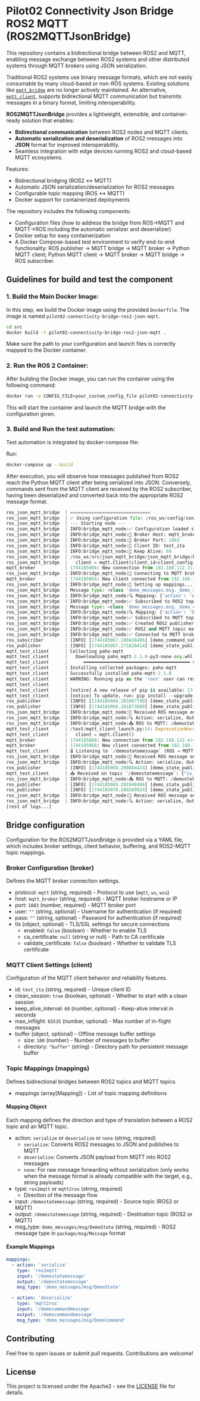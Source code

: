 # Pilot02 Connectivity Json Bridge ROS2 MQTT (ROS2MQTTJsonBridge)

This repository contains a bidirectional bridge between ROS2 and MQTT, enabling message exchange between ROS2 systems and other distributed systems through MQTT brokers using JSON serialization.

Traditional ROS2 systems use binary message formats, which are not easily consumable by many cloud-based or non-ROS systems. Existing solutions like [`mqtt_bridge`](https://github.com/groove-x/mqtt_bridge) are no longer actively maintained. An alternative, [`mqtt_client`](https://github.com/ika-rwth-aachen/mqtt_client), supports bidirectional MQTT communication but transmits messages in a binary format, limiting interoperability.

**ROS2MQTTJsonBridge** provides a lightweight, extensible, and container-ready solution that enables:
- **Bidirectional communication** between ROS2 nodes and MQTT clients.
- **Automatic serialization and deserialization** of ROS2 messages into **JSON** format for improved interoperability.
- Seamless integration with edge devices running ROS2 and cloud-based MQTT ecosystems.

Features:
- Bidirectional bridging (ROS2 ↔ MQTT)
- Automatic JSON serialization/deserialization for ROS2 messages
- Configurable topic mapping (ROS ↔ MQTT)
- Docker support for containerized deployments

The repository includes the following components:
- Configuration files (how to address the bridge from ROS->MQTT and MQTT->ROS including the automatic serializer and deserializer)
- Docker setup for easy containerization
- A Docker Compose-based test environment to verify end-to-end functionality: ROS publisher → MQTT bridge → MQTT broker → Python MQTT client; Python MQTT client → MQTT broker → MQTT bridge → ROS subscriber.

## Guidelines for build and test the component 

### 1. **Build the Main Docker Image:**

In this step, we build the Docker image using the provided `Dockerfile`. The image is named `pilot02-connectivity-bridge-ros2-json-mqtt`.

```bash
cd src
docker build -t pilot02-connectivity-bridge-ros2-json-mqtt .
```
Make sure the path to your configuration and launch files is correctly mapped to the Docker container.

### 2. **Run the ROS 2 Container:**

After building the Docker image, you can run the container using the following command:

```bash
docker run -e CONFIG_FILE=your_custom_config_file pilot02-connectivity-bridge-ros2-json-mqtt
```

This will start the container and launch the MQTT bridge with the configuration given.

### 3. **Build and Run the test automation:**

Test automation is integrated by docker-compose file:

Run: 
```bash
docker-compose up --build
```

After execution, you will observe how messages published from ROS2 reach the Python MQTT client after being serialized into JSON. Conversely, commands sent from the MQTT client are received by the ROS2 subscriber, having been deserialized and converted back into the appropriate ROS2 message format.

```python
ros_json_mqtt_bridge  | ==============================
ros_json_mqtt_bridge  | ✅ Using configuration file: /ros_ws/config/config.yaml
ros_json_mqtt_bridge  | --- Starting node ---
ros_json_mqtt_bridge  | INFO:bridge_mqtt_node:✅ Configuration loaded successfully
ros_json_mqtt_bridge  | INFO:bridge_mqtt_node:🔹 Broker Host: mqtt_broker
ros_json_mqtt_bridge  | INFO:bridge_mqtt_node:🔹 Broker Port: 1883
ros_json_mqtt_bridge  | INFO:bridge_mqtt_node:🔹 Client ID: test_ita
ros_json_mqtt_bridge  | INFO:bridge_mqtt_node:🔹 Keep Alive: 60
ros_json_mqtt_bridge  | /ros_ws/src/json_mqtt_bridge/json_mqtt_bridge/bridge_mqtt_node.py:205: DeprecationWarning: Callback API version 1 is deprecated, update to latest version
ros_json_mqtt_bridge  |   client = mqtt.Client(client_id=client_config['id'], transport=transport)
mqtt_broker           | 1744185066: New connection from 192.168.112.3:38517 on port 1883.
ros_json_mqtt_bridge  | INFO:bridge_mqtt_node:🔄 Connecting to MQTT broker at mqtt_broker:1883...
mqtt_broker           | 1744185066: New client connected from 192.168.112.3:38517 as test_ita (p2, c1, k60).
ros_json_mqtt_bridge  | INFO:bridge_mqtt_node:🔄 Setting up mappings...
ros_json_mqtt_bridge  | Message type: <class 'demo_messages.msg._demo_state.DemoState'>
ros_json_mqtt_bridge  | INFO:bridge_mqtt_node:🔍 Mapping: {'action': 'serialize', 'type': 'ros2mqtt', 'input': '/demostatemessage', 'output': '/demostatemessage', 'msg_type': 'demo_messages/msg/DemoState'}
ros_json_mqtt_bridge  | INFO:bridge_mqtt_node:✅ Subscribed to ROS2 topic: /demostatemessage
ros_json_mqtt_bridge  | Message type: <class 'demo_messages.msg._demo_command.DemoCommand'>
ros_json_mqtt_bridge  | INFO:bridge_mqtt_node:🔍 Mapping: {'action': 'deserialize', 'input': '/democommandmessage', 'type': 'mqtt2ros', 'output': '/democommandmessage', 'msg_type': 'demo_messages/msg/DemoCommand'}
ros_json_mqtt_bridge  | INFO:bridge_mqtt_node:✅ Subscribed to MQTT topic: /democommandmessage
ros_json_mqtt_bridge  | INFO:bridge_mqtt_node:✅ Created ROS2 publisher for topic: /democommandmessage
ros_json_mqtt_bridge  | INFO:bridge_mqtt_node:✅ ROS2 and MQTT topic mappings set up
ros_json_mqtt_bridge  | INFO:bridge_mqtt_node:✅ Connected to MQTT broker
ros_subscriber        | [INFO] [1744185067.180438486] [demo_command_subscriber]: DemoCommandSubscriber started!
ros_publisher         | [INFO] [1744185067.271828414] [demo_state_publisher]: DemoStatePublisher started!
mqtt_test_client      | Collecting paho-mqtt
mqtt_test_client      |   Downloading paho_mqtt-2.1.0-py3-none-any.whl (67 kB)
mqtt_test_client      |      ━━━━━━━━━━━━━━━━━━━━━━━━━━━━━━━━━━━━━━━━ 67.2/67.2 kB 2.8 MB/s eta 0:00:00
mqtt_test_client      | Installing collected packages: paho-mqtt
mqtt_test_client      | Successfully installed paho-mqtt-2.1.0
mqtt_test_client      | WARNING: Running pip as the 'root' user can result in broken permissions and conflicting behaviour with the system package manager. It is recommended to use a virtual environment instead: https://pip.pypa.io/warnings/venv
mqtt_test_client      |
mqtt_test_client      | [notice] A new release of pip is available: 23.0.1 -> 25.0.1
mqtt_test_client      | [notice] To update, run: pip install --upgrade pip
ros_publisher         | [INFO] [1744185068.281007790] [demo_state_publisher]: Publishing DemoState message: demo_messages.msg.DemoState(is_active=True, error_code=0, battery_level=87.5, status_message='Status update 1', position=geometry_msgs.msg.Point(x=0.0, y=0.0, z=1.0), header=std_msgs.msg.Header(stamp=builtin_interfaces.msg.Time(sec=1744185068, nanosec=279995002), frame_id='base_link'), sensor_readings=[10, 20, 30])
ros_publisher         | [INFO] [1744185068.281873880] [demo_state_publisher]: Published DemoState message #1
ros_json_mqtt_bridge  | INFO:bridge_mqtt_node:📩 Received ROS message on topic: /demostatemessage
ros_json_mqtt_bridge  | INFO:bridge_mqtt_node:🔍 Action: serialize, Output: /demostatemessage, Type: ros2mqtt
ros_json_mqtt_bridge  | INFO:bridge_mqtt_node:📤 ROS to MQTT: /demostatemessage → /demostatemessage
mqtt_test_client      | /test/mqtt_client_launch.py:14: DeprecationWarning: Callback API version 1 is deprecated, update to latest version
mqtt_test_client      |   client = mqtt.Client()
mqtt_broker           | 1744185068: New connection from 192.168.112.4:41115 on port 1883.
mqtt_broker           | 1744185068: New client connected from 192.168.112.4:41115 as auto-2F3B38D5-B70F-171E-8342-7CEED9FFAFDA (p2, c1, k60).
mqtt_test_client      | ⏳ Listening to `/demostatemessage` (ROS → MQTT)...
ros_json_mqtt_bridge  | INFO:bridge_mqtt_node:📩 Received ROS message on topic: /demostatemessage
ros_json_mqtt_bridge  | INFO:bridge_mqtt_node:🔍 Action: serialize, Output: /demostatemessage, Type: ros2mqtt
ros_publisher         | [INFO] [1744185069.290884424] [demo_state_publisher]: Publishing DemoState message: demo_messages.msg.DemoState(is_active=True, error_code=0, battery_level=87.5, status_message='Status update 2', position=geometry_msgs.msg.Point(x=1.0, y=0.5, z=1.0), header=std_msgs.msg.Header(stamp=builtin_interfaces.msg.Time(sec=1744185069, nanosec=289970608), frame_id='base_link'), sensor_readings=[11, 21, 31])
mqtt_test_client      | 📥 Received on topic `/demostatemessage`: {"is_active": true, "error_code": 0, "battery_level": 87.5, "status_message": "Status update 2", "position": {"x": 1.0, "y": 0.5, "z": 1.0}, "header": {"stamp": {"sec": 1744185069, "nanosec": 289970608}, "frame_id": "base_link"}, "sensor_readings": [11, 21, 31]}
ros_json_mqtt_bridge  | INFO:bridge_mqtt_node:📤 ROS to MQTT: /demostatemessage → /demostatemessage
ros_publisher         | [INFO] [1744185069.291948406] [demo_state_publisher]: Published DemoState message #2
ros_publisher         | [INFO] [1744185070.280289924] [demo_state_publisher]: Publishing DemoState message: demo_messages.msg.DemoState(is_active=True, error_code=0, battery_level=87.5, status_message='Status update 3', position=geometry_msgs.msg.Point(x=2.0, y=1.0, z=1.0), header=std_msgs.msg.Header(stamp=builtin_interfaces.msg.Time(sec=1744185070, nanosec=279398977), frame_id='base_link'), sensor_readings=[12, 22, 32])
ros_json_mqtt_bridge  | INFO:bridge_mqtt_node:📩 Received ROS message on topic: /demostatemessage
ros_json_mqtt_bridge  | INFO:bridge_mqtt_node:🔍 Action: serialize, Output: /demostatemessage, Type: ros2mqtt
[rest of logs...]
```

## Bridge configuration

Configuration for the ROS2MQTTJsonBridge is provided via a YAML file, which includes broker settings, client behavior, buffering, and ROS2-MQTT topic mappings.

### Broker Configuration (broker)

Defines the MQTT broker connection settings.

+ protocol: `mqtt` (string, required) - Protocol to use (`mqtt`, `ws`, `wss`)
+ host: `mqtt_broker` (string, required) - MQTT broker hostname or IP
+ port: `1883` (number, required) - MQTT broker port
+ user: `""` (string, optional) - Username for authentication (if required)
+ pass: `""` (string, optional) - Password for authentication (if required)
+ tls (object, optional) - TLS/SSL settings for secure connections
  + enabled: `false` (boolean) - Whether to enable TLS
  + ca_certificate: `null` (string or null) - Path to CA certificate
  + validate_certificate: `false` (boolean) - Whether to validate TLS certificate

### MQTT Client Settings (client)

Configuration of the MQTT client behavior and reliability features.

+ id: `test_ita` (string, required) - Unique client ID
+ clean_session: `true` (boolean, optional) - Whether to start with a clean session
+ keep_alive_interval: `60` (number, optional) - Keep-alive interval in seconds
+ max_inflight: `65535` (number, optional) - Max number of in-flight messages
+ buffer (object, optional) - Offline message buffer settings
  + size: `100` (number) - Number of messages to buffer
  + directory: `"buffer"` (string) - Directory path for persistent message buffer

### Topic Mappings (mappings)

Defines bidirectional bridges between ROS2 topics and MQTT topics.

+ mappings (array[Mapping]) - List of topic mapping definitions

#### Mapping Object

Each mapping defines the direction and type of translation between a ROS2 topic and an MQTT topic.

+ action: `serialize` or `deserialize` or `none` (string, required)
  - `serialize`: Converts ROS2 messages to JSON and publishes to MQTT
  - `deserialize`: Converts JSON payload from MQTT into ROS2 messages
  - `none`: For raw message forwarding without serialization (only works when the message format is already compatible with the target, e.g., string payloads)
+ type: `ros2mqtt` or `mqtt2ros` (string, required)
  - Direction of the message flow
+ input: `/demostatemessage` (string, required) - Source topic (ROS2 or MQTT)
+ output: `/demostatemessage` (string, required) - Destination topic (ROS2 or MQTT)
+ msg_type: `demo_messages/msg/DemoState` (string, required) - ROS2 message type in `package/msg/Message` format

#### Example Mappings

```yaml
mappings:
  - action: 'serialize'
    type: 'ros2mqtt' 
    input: '/demostatemessage'
    output: '/demostatemessage'
    msg_type: 'demo_messages/msg/DemoState' 

  - action: 'deserialize'
    type: 'mqtt2ros' 
    input: '/democommandmessage'
    output: '/democommandmessage'
    msg_type: 'demo_messages/msg/DemoCommand' 
```

## Contributing

Feel free to open issues or submit pull requests. Contributions are welcome!

## License

This project is licensed under the Apache2 - see the [LICENSE](LICENSE) file for details.
